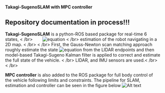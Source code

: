 #### Takagi-SugenoSLAM with MPC controller

## Repository documentation in process!!! 


**Takagi-SugenoSLAM** is a python-ROS based package for real-time 6 states, < /br>
&nbsp;&nbsp;&nbsp;&nbsp;&nbsp;&nbsp; ![equation](https://bit.ly/3vH03DH) < /br>
estimation of the robot navigating in a 2D map. < /br>
< /br>
First, the Gauss-Newton scan matching approach roughly estimate the state ![equation](https://bit.ly/3qdQ9bC) from the LIDAR endpoints and then model-based Takagi-Sugeno Kalman filter is applied to correct and estimate the full state of the vehicle. < /br>
LIDAR, and IMU sensors are used.< /br>
< /br>

**MPC controller** is also added to the ROS package for full body control of the vehicle following limits and constraints. The pipeline for SLAM, estimation and controller can be seen in the figure below
![Alt text](https://i.ibb.co/zsq8ZD6/scheme.png)
